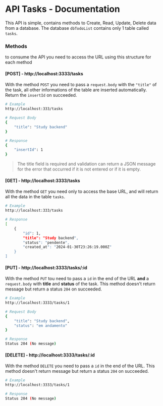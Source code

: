 # API Tasks - Documentation
This API is simple, contains methods to Create, Read, Update, Delete data from a database. The database `dbTodoList` contains only 1 table called `tasks`.

### Methods
to consume the API you need to access the URL using this structure for each method

#### [POST] - http://localhost:3333/tasks
With the method `POST` you need to pass a `request.body` with the `"title"` of the task, all other informations of the table are inserted automatically. Return the `insertId` on succeeded.

```bash
# Example
http://localhost:333/tasks

# Request Body
{
    "title": "Study backend"
}

# Response
{
    "insertId": 1
}
```

> The title field is required and validation can return a JSON message for the error that occurred if it is not entered or if it is empty.

#### [GET] - http://localhost:3333/tasks
With the method `GET` you need only to access the base URL, and will return all the data in the table `tasks`.

```bash
# Example
http://localhost:333/tasks

# Response
[
    {
        "id": 1,
        "title": "Study backend",
        "status": "pendente",
        "created_at": "2024-01-30T23:26:19.000Z"
    }
]
```

#### [PUT] - http://localhost:3333/tasks/:id
With the method `PUT` tou need to pass a `id` in the end of the URL **and** a `request.body` with **title** and **status** of the task. This method doesn't return message but return a status `204` on succeeded.

```bash
# Example
http://localhost:3333/tasks/1

# Request Body
{
    "title": "Study backend",
    "status": "em andamento"
}

# Response 
Status 204 (No message)
```

#### [DELETE] - http://localhost:3333/tasks/:id
With the method `DELETE` you need to pass a `id` in the end of the URL. This method doesn't return message but return a status `204` on succeeded.

```bash
# Example
http://localhost:3333/tasks/1

# Response 
Status 204 (No message)
```